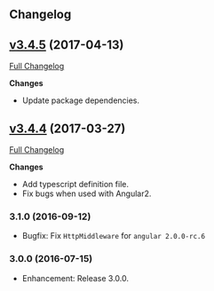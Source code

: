 ## Changelog
## [v3.4.5](https://github.com/Kinvey/angular2-sdk/tree/v3.4.5) (2017-04-13)
[Full Changelog](https://github.com/Kinvey/angular2-sdk/compare/v3.4.4...v3.4.5)<br/>

**Changes**
- Update package dependencies.

## [v3.4.4](https://github.com/Kinvey/angular2-sdk/tree/v3.4.4) (2017-03-27)
[Full Changelog](https://github.com/Kinvey/angular2-sdk/compare/v3.1.0...v3.4.4)<br/>

**Changes**
- Add typescript definition file.
- Fix bugs when used with Angular2.

### 3.1.0 (2016-09-12)
* Bugfix: Fix `HttpMiddleware` for `angular 2.0.0-rc.6`

### 3.0.0 (2016-07-15)
* Enhancement: Release 3.0.0.
